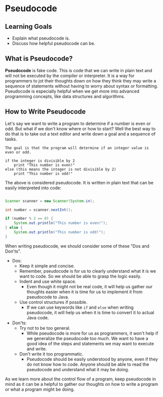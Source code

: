 # Pseudocode

## Learning Goals

- Explain what pseudocode is.
- Discuss how helpful pseudocode can be.

## What is Pseudocode?

**Pseudocode** is fake code. This is code that we can write in plain text and
will not be executed by the compiler or interpreter. It is a way for programmers
to jot their thoughts down on how they think they may write a sequence of
statements without having to worry about syntax or formatting. Pseudocode is
especially helpful when we get more into advanced programming concepts, like
data structures and algorithms.

## How to Write Pseudocode

Let's say we want to write a program to determine if a number is even or odd.
But what if we don't know where or how to start? Well the best way to do that is
to take out a text editor and write down a goal and a sequence of tasks.

```text
The goal is that the program will determine if an integer value is even or odd.

if the integer is divisible by 2
    print "This number is even!"
else (this means the integer is not divisible by 2)
    print "This number is odd!"       
```

The above is considered pseudocode. It is written in plain text that can be
easily interpreted into code:

```java

Scanner scanner = new Scanner(System.in);

int number = scanner.nextInt();

if (number % 2 == 0) {
    System.out.println("This number is even!");
} else {
    System.out.println("This number is odd!");
}
```

When writing pseudocode, we should consider some of these "Dos and Don'ts".

- Dos:
  - Keep it simple and concise.
  - Remember, pseudocode is for us to clearly understand what it is we want
    to code. So we should be able to grasp the logic easily.
  - Indent and use white space.
    - Even though it might not be real code, it will help us gather our thoughts
      easier when it is time for us to implement it from pseudocode to Java.
  - Use control structures if possible.
    - If we can use keywords like `if` and `else` when writing pseudocode, it
      will help us when it is time to convert it to actual Java code.
- Don'ts:
  - Try not to be too general.
    - While pseudocode is more for us as programmers, it won't help if we
      generalize the pseudocode too much. We want to have a good idea of the
      steps and statements we may want to execute and write.
  - Don't write it too programmatic.
    - Pseudocode should be easily understood by anyone, even if they do not
      know how to code. Anyone should be able to read the pseudocode and
      understand what it may be doing.

As we learn more about the control flow of a program, keep pseudocode in mind as
it can be a helpful to gather our thoughts on how to write a program or what a
program might be doing.
